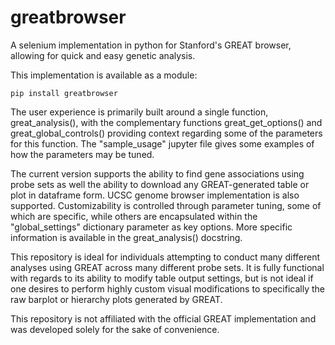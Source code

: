 # greatbrowser
A selenium implementation in python for Stanford's GREAT browser, allowing for quick and easy genetic analysis.

This implementation is available as a module:

```
pip install greatbrowser
```

The user experience is primarily built around a single function, great_analysis(), with the complementary functions great_get_options() and great_global_controls()
providing context regarding some of the parameters for this function. The "sample_usage" jupyter file  gives some examples of how the parameters may be tuned.

The current version supports the ability to find gene associations using probe sets as well the ability to download any GREAT-generated table or plot in dataframe form. 
UCSC genome browser implementation is also supported. Customizability is controlled through parameter tuning, some of which are specific, 
while others are encapsulated within the "global_settings" dictionary parameter as key options. More specific information is available in the great_analysis() docstring. 

This repository is ideal for individuals attempting to conduct many different analyses using GREAT across many different probe sets. 
It is fully functional with regards to its ability to modify table output settings, 
but is not ideal if one desires to perform highly custom visual modifications to specifically the raw barplot or hierarchy plots generated by GREAT. 

This repository is not affiliated with the official GREAT implementation and was developed solely for the sake of convenience. 

